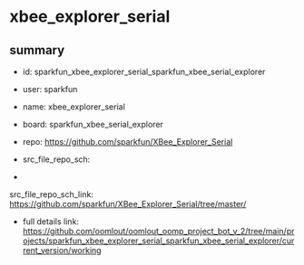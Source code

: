 # xbee_explorer_serial
 
## summary 
* id: sparkfun_xbee_explorer_serial_sparkfun_xbee_serial_explorer
* user: sparkfun
* name: xbee_explorer_serial
* board: sparkfun_xbee_serial_explorer
* repo: https://github.com/sparkfun/XBee_Explorer_Serial



* src_file_repo_sch: 
*
 src_file_repo_sch_link: https://github.com/sparkfun/XBee_Explorer_Serial/tree/master/
* full details link: https://github.com/oomlout/oomlout_oomp_project_bot_v_2/tree/main/projects/sparkfun_xbee_explorer_serial_sparkfun_xbee_serial_explorer/current_version/working  






